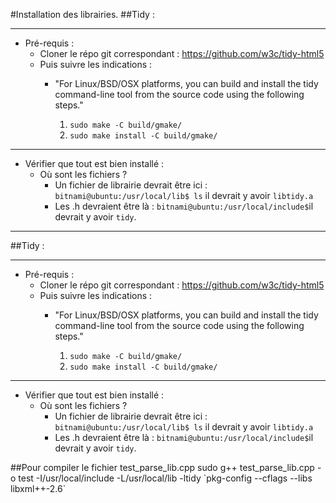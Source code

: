 #Installation des librairies.
##Tidy :

--------------

- Pré-requis :
  - Cloner le répo git correspondant : https://github.com/w3c/tidy-html5
  - Puis suivre les indications : 
    - "For Linux/BSD/OSX platforms, you can build and install the tidy command-line tool from the source code using the         following steps."
      
      1. `sudo make -C build/gmake/`
      2. `sudo make install -C build/gmake/`

---------------
- Vérifier que tout est bien installé :
  - Où sont les fichiers ?
    - Un fichier de librairie devrait être ici :
    `bitnami@ubuntu:/usr/local/lib$ ls` il devrait y avoir `libtidy.a`
    - Les .h devraient être là :
    `bitnami@ubuntu:/usr/local/include$`il devrait y avoir `tidy`.

--------------

##Tidy :

--------------

- Pré-requis :
  - Cloner le répo git correspondant : https://github.com/w3c/tidy-html5
  - Puis suivre les indications : 
    - "For Linux/BSD/OSX platforms, you can build and install the tidy command-line tool from the source code using the         following steps."
      
      1. `sudo make -C build/gmake/`
      2. `sudo make install -C build/gmake/`

---------------
- Vérifier que tout est bien installé :
  - Où sont les fichiers ?
    - Un fichier de librairie devrait être ici :
    `bitnami@ubuntu:/usr/local/lib$ ls` il devrait y avoir `libtidy.a`
    - Les .h devraient être là :
    `bitnami@ubuntu:/usr/local/include$`il devrait y avoir `tidy`.
  

##Pour compiler le fichier test_parse_lib.cpp
sudo g++ test_parse_lib.cpp -o test -I/usr/local/include  -L/usr/local/lib -ltidy \`pkg-config --cflags --libs libxml++-2.6\`

